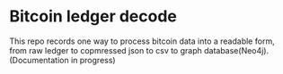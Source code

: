# Bitcoin ledger decode
This repo records one way to process bitcoin data into a readable form, from raw ledger to copmressed json to csv to graph database(Neo4j). 
(Documentation in progress)
